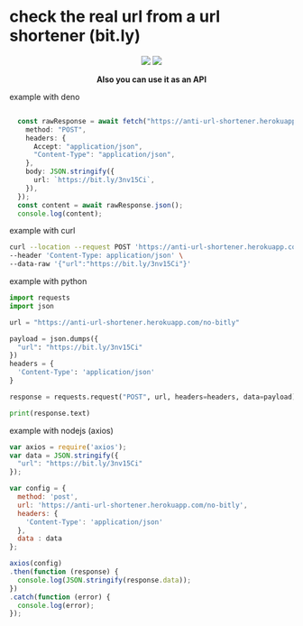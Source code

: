 <h1>check the real url from a url shortener (bit.ly)</h1>

<div align="center">
<img src="https://media.discordapp.net/attachments/887003170377719840/887174274538954823/unknown.png?width=537&height=568"/>
<img src="https://media.discordapp.net/attachments/887003170377719840/887181476980985886/unknown.png"/>

**Also you can use it as an API**

</div>

example with deno

```ts

  const rawResponse = await fetch("https://anti-url-shortener.herokuapp.com/no-bitly", {
    method: "POST",
    headers: {
      Accept: "application/json",
      "Content-Type": "application/json",
    },
    body: JSON.stringify({
      url: `https://bit.ly/3nv15Ci`,
    }),
  });
  const content = await rawResponse.json();
  console.log(content);


```

example with curl

```sh
curl --location --request POST 'https://anti-url-shortener.herokuapp.com/no-bitly' \
--header 'Content-Type: application/json' \
--data-raw '{"url":"https://bit.ly/3nv15Ci"}'
```

example with python

```py
import requests
import json

url = "https://anti-url-shortener.herokuapp.com/no-bitly"

payload = json.dumps({
  "url": "https://bit.ly/3nv15Ci"
})
headers = {
  'Content-Type': 'application/json'
}

response = requests.request("POST", url, headers=headers, data=payload)

print(response.text)

```

example with nodejs (axios)

```js
var axios = require('axios');
var data = JSON.stringify({
  "url": "https://bit.ly/3nv15Ci"
});

var config = {
  method: 'post',
  url: 'https://anti-url-shortener.herokuapp.com/no-bitly',
  headers: { 
    'Content-Type': 'application/json'
  },
  data : data
};

axios(config)
.then(function (response) {
  console.log(JSON.stringify(response.data));
})
.catch(function (error) {
  console.log(error);
});

```




